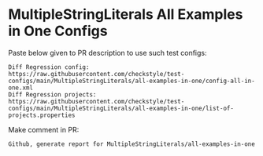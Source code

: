# MultipleStringLiterals All Examples in One Configs
Paste below given to PR description to use such test configs:
```
Diff Regression config: https://raw.githubusercontent.com/checkstyle/test-configs/main/MultipleStringLiterals/all-examples-in-one/config-all-in-one.xml
Diff Regression projects: https://raw.githubusercontent.com/checkstyle/test-configs/main/MultipleStringLiterals/all-examples-in-one/list-of-projects.properties
```
Make comment in PR:
```
Github, generate report for MultipleStringLiterals/all-examples-in-one
```
